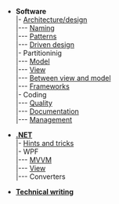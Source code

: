 - __Software__\
|- [Architecture/design](dev/design.md)\
|--- [Naming](dev/naming.md)\
|--- [Patterns](dev/code_patterns.md)\
|--- [Driven design](dev/tdd-ddd.md)\
|- Partitioninig\
|--- [Model](dev/software-parts/app_model.md)\
|--- [View](dev/software-parts/app_view.md)\
|--- [Between view and model](dev/software-parts/app_view-model.md)\
|--- [Frameworks](dev/software-parts/ext_modules.md)\
|- Coding\
|--- [Quality](dev/praxis/code_quality.md)\
|--- [Documentation](dev/praxis/code_docu.md)\
|--- [Management](dev/praxis/code_mngmnt.md) 

- [__.NET__](dev/.net)\
|- [Hints and tricks](dev/.net/+readme/cs_hints.md)\
|- WPF\
|--- [MVVM](dev/.net/wpf/wpf-mvvm.md)\
|--- [View](dev/.net/wpf/wpf-view.md)\
|--- Converters

- [__Technical writing__](pencraft)

